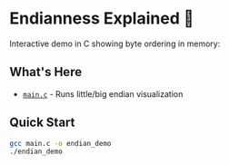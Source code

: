 # Endianness Explained 🧠

Interactive demo in C showing byte ordering in memory:

## What's Here

- [`main.c`](./main.c) - Runs little/big endian visualization

## Quick Start

```bash
gcc main.c -o endian_demo
./endian_demo
```
